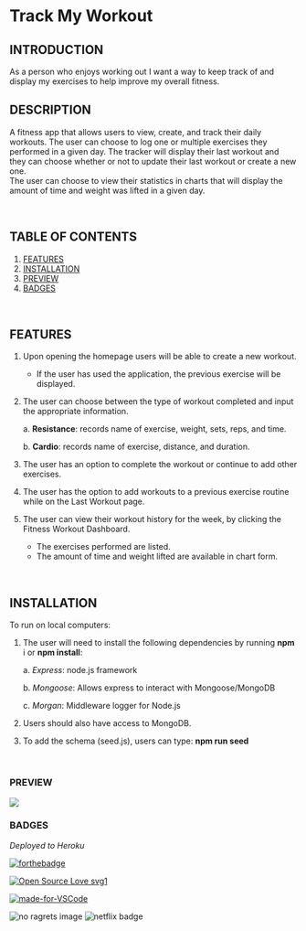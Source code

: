 # Track My Workout

## INTRODUCTION

As a person who enjoys working out I want a way to keep track of and display my exercises to help improve my overall fitness.


## DESCRIPTION

A fitness app that allows users to view, create, and track their daily workouts.  The user can choose to log one or multiple exercises they performed in a given day.
The tracker will display their last workout and they can choose whether or not to update their last workout or create a new one.  
The user can choose to view their statistics in charts that will display the amount of time and weight was lifted in a given day.


<br>

## TABLE OF CONTENTS


1. [FEATURES](#features)
2. [INSTALLATION](#installation)
3. [PREVIEW](#preview)
4. [BADGES](#badges)

<br>

## FEATURES

1. Upon opening the homepage users will be able to create a new workout.
    * If the user has used the application, the previous exercise will be displayed.

2. The user can choose between the type of workout completed and input the appropriate information.

    a. **Resistance**: records name of exercise, weight, sets, reps, and time.

    b. **Cardio**: records name of exercise, distance, and duration.

3. The user has an option to complete the workout or continue to add other exercises.

4. The user has the option to add workouts to a previous exercise routine while on the Last Workout page. 

5. The user can view their workout history for the week, by clicking the Fitness Workout Dashboard.
    * The exercises performed are listed.
    * The amount of time and weight lifted are available in chart form.


<br>

## INSTALLATION

To run on local computers:

1. The user will need to install the following dependencies by running **npm** i or **npm install**:

    a. *Express*: node.js framework

    b. *Mongoose*: Allows express to interact with Mongoose/MongoDB

    c. *Morgan*: Middleware logger for Node.js

2. Users should also have access to MongoDB.

3. To add the schema (seed.js), users can type: **npm run seed**


<br>

### PREVIEW

<img src="public/assets/Fitness_Tracker_preview.gif">


<br>

### BADGES


*Deployed to Heroku*

[![forthebadge](https://forthebadge.com/images/badges/check-it-out.svg)](https://whispering-ocean-69386.herokuapp.com/)


[![Open Source Love svg1](https://badges.frapsoft.com/os/v1/open-source.svg?v=103)](https://github.com/lturner19/Track_My_Workout)

[![made-for-VSCode](https://img.shields.io/badge/Made%20for-VSCode-1f425f.svg)](https://code.visualstudio.com/)

![no ragrets image](https://img.shields.io/badge/Made%20with%20-No%20Ragrets-red)
![netflix badge](https://img.shields.io/badge/Powered%20By%3A-Netflix-lightgrey)